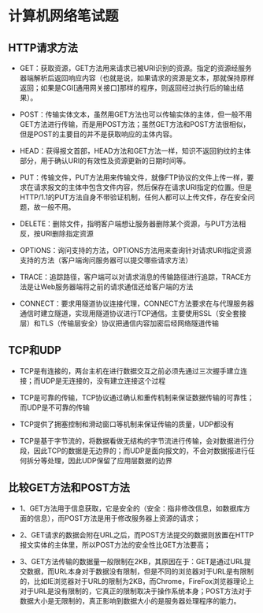 # 计算机网络笔试题

## HTTP请求方法

- GET：获取资源，GET方法用来请求已被URI识别的资源。指定的资源经服务器端解析后返回响应内容（也就是说，如果请求的资源是文本，那就保持原样返回；如果是CGI[通用网关接口]那样的程序，则返回经过执行后的输出结果）。

- POST：传输实体文本，虽然用GET方法也可以传输实体的主体，但一般不用GET方法进行传输，而是用POST方法；虽然GET方法和POST方法很相似，但是POST的主要目的并不是获取响应的主体内容。

- HEAD：获得报文首部，HEAD方法和GET方法一样，知识不返回豹纹的主体部分，用于确认URI的有效性及资源更新的日期时间等。

- PUT：传输文件，PUT方法用来传输文件，就像FTP协议的文件上传一样，要求在请求报文的主体中包含文件内容，然后保存在请求URI指定的位置。但是HTTP/1.1的PUT方法自身不带验证机制，任何人都可以上传文件，存在安全问题，故一般不用。

- DELETE：删除文件，指明客户端想让服务器删除某个资源，与PUT方法相反，按URI删除指定资源

- OPTIONS：询问支持的方法，OPTIONS方法用来查询针对请求URI指定资源支持的方法（客户端询问服务器可以提交哪些请求方法）

- TRACE：追踪路径，客户端可以对请求消息的传输路径进行追踪，TRACE方法是让Web服务器端将之前的请求通信还给客户端的方法

- CONNECT：要求用隧道协议连接代理，CONNECT方法要求在与代理服务器通信时建立隧道，实现用隧道协议进行TCP通信。主要使用SSL（安全套接层）和TLS（传输层安全）协议把通信内容加密后经网络隧道传输

## TCP和UDP

- TCP是有连接的，两台主机在进行数据交互之前必须先通过三次握手建立连接；而UDP是无连接的，没有建立连接这个过程

- TCP是可靠的传输，TCP协议通过确认和重传机制来保证数据传输的可靠性；而UDP是不可靠的传输

- TCP提供了拥塞控制和滑动窗口等机制来保证传输的质量，UDP都没有

- TCP是基于字节流的，将数据看做无结构的字节流进行传输，会对数据进行分段，因此TCP的数据是无边界的；而UDP是面向报文的，不会对数据报进行任何拆分等处理，因此UDP保留了应用层数据的边界

## 比较GET方法和POST方法

- 1、GET方法用于信息获取，它是安全的（安全：指非修改信息，如数据库方面的信息），而POST方法是用于修改服务器上资源的请求；

- 2、GET请求的数据会附在URL之后，而POST方法提交的数据则放置在HTTP报文实体的主体里，所以POST方法的安全性比GET方法要高；

- 3、GET方法传输的数据量一般限制在2KB，其原因在于：GET是通过URL提交数据，而URL本身对于数据没有限制，但是不同的浏览器对于URL是有限制的，比如IE浏览器对于URL的限制为2KB，而Chrome，FireFox浏览器理论上对于URL是没有限制的，它真正的限制取决于操作系统本身；POST方法对于数据大小是无限制的，真正影响到数据大小的是服务器处理程序的能力。